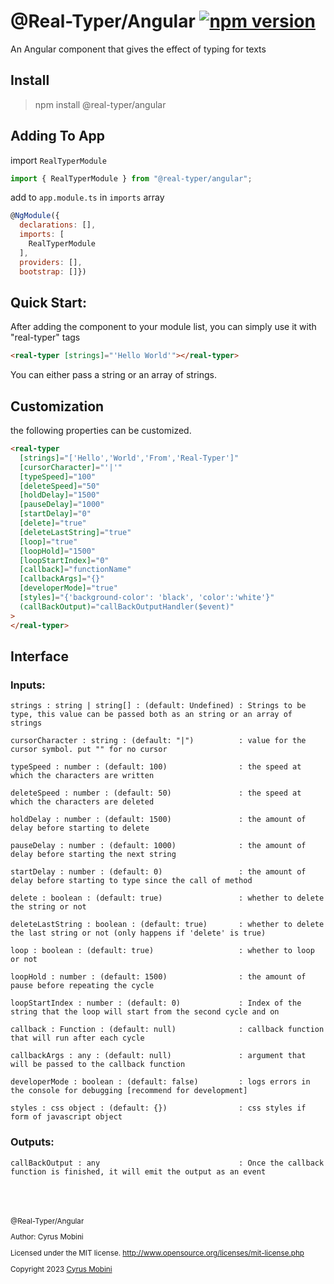 # @Real-Typer/Angular [![npm version](https://badge.fury.io/js/@real-typer%2Fangular.svg)](https://badge.fury.io/js/@real-typer%2Fangular)

An Angular component that gives the effect of typing for texts

## Install

> npm install @real-typer/angular

## Adding To App

import `RealTyperModule`

```js
import { RealTyperModule } from "@real-typer/angular";
```

add to `app.module.ts` in `imports` array

```js
@NgModule({
  declarations: [],
  imports: [
    RealTyperModule
  ],
  providers: [],
  bootstrap: []})
```

## Quick Start:

After adding the component to your module list, you can simply use it with "real-typer" tags

```html
<real-typer [strings]="'Hello World'"></real-typer>
```

You can either pass a string or an array of strings.

## Customization

the following properties can be customized.

```html
<real-typer
  [strings]="['Hello','World','From','Real-Typer']"
  [cursorCharacter]="'|'"
  [typeSpeed]="100"
  [deleteSpeed]="50"
  [holdDelay]="1500"
  [pauseDelay]="1000"
  [startDelay]="0"
  [delete]="true"
  [deleteLastString]="true"
  [loop]="true"
  [loopHold]="1500"
  [loopStartIndex]="0"
  [callback]="functionName"
  [callbackArgs]="{}"
  [developerMode]="true"
  [styles]="{'background-color': 'black', 'color':'white'}"
  (callBackOutput)="callBackOutputHandler($event)"
>
</real-typer>
```

## Interface

### Inputs:

    strings : string | string[] : (default: Undefined) : Strings to be type, this value can be passed both as an string or an array of strings

    cursorCharacter : string : (default: "|")          : value for the cursor symbol. put "" for no cursor

    typeSpeed : number : (default: 100)                : the speed at which the characters are written

    deleteSpeed : number : (default: 50)               : the speed at which the characters are deleted

    holdDelay : number : (default: 1500)               : the amount of delay before starting to delete

    pauseDelay : number : (default: 1000)              : the amount of delay before starting the next string

    startDelay : number : (default: 0)                 : the amount of delay before starting to type since the call of method

    delete : boolean : (default: true)                 : whether to delete the string or not

    deleteLastString : boolean : (default: true)       : whether to delete the last string or not (only happens if 'delete' is true)

    loop : boolean : (default: true)                   : whether to loop or not

    loopHold : number : (default: 1500)                : the amount of pause before repeating the cycle

    loopStartIndex : number : (default: 0)             : Index of the string that the loop will start from the second cycle and on

    callback : Function : (default: null)              : callback function that will run after each cycle

    callbackArgs : any : (default: null)               : argument that will be passed to the callback function

    developerMode : boolean : (default: false)         : logs errors in the console for debugging [recommend for development]

    styles : css object : (default: {})                : css styles if form of javascript object

### Outputs:

    callBackOutput : any                               : Once the callback function is finished, it will emit the output as an event

<br>
<br>
<br>

<small>
@Real-Typer/Angular

Author: Cyrus Mobini

Licensed under the MIT license.
http://www.opensource.org/licenses/mit-license.php

Copyright 2023 [Cyrus Mobini](https://github.com/cyrus2281)
<small>
